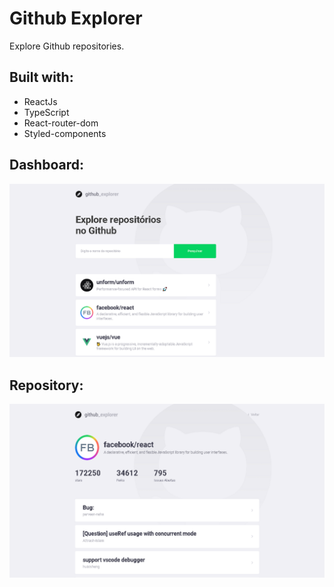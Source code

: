 # Github Explorer
Explore Github repositories.

## Built with:
- ReactJs
- TypeScript
- React-router-dom
- Styled-components

## Dashboard:
![myimage-alt-tag](images/dashboard.png)
## Repository:
![myimage-alt-tag](images/repository.png)



